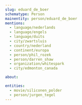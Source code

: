 ```yaml
---
slug: eduard_de_boer
schematype: Person
mainentity: person/eduard_de_boer
mentions:
  - language/nederlands
  - language/engels
  - language/duits
  - city/zwartsluis
  - country/nederland
  - continent/europa
  - person/phil_rozek
  - person/darren_shaw
  - organization/whitespark
  - city/edmonton_canada

about:

entities:
  - movie/siliconen_polder
  - person/jurgen_tegel
---
```


